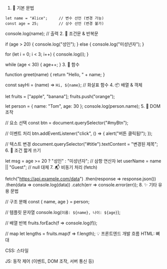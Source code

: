 1. 🚀 기본 문법
```javasript
let name = "Alice";     // 변수 선언 (변경 가능)
const age = 25;         // 상수 선언 (변경 불가)
```
console.log(name);      // 출력
2. 🔁 조건문 & 반복문

if (age > 20) {
  console.log("성인");
} else {
  console.log("미성년자");
}

for (let i = 0; i < 3; i++) {
  console.log(i);
}

while (age < 30) {
  age++;
}
3. 🧠 함수

function greet(name) {
  return "Hello, " + name;
}

const sayHi = (name) => `Hi, ${name}`;  // 화살표 함수
4. 📦 배열 & 객체

let fruits = ["apple", "banana"];
fruits.push("orange");

let person = {
  name: "Tom",
  age: 30
};
console.log(person.name);
5. 📄 DOM 조작

// 요소 선택
const btn = document.querySelector("#myBtn");

// 이벤트 처리
btn.addEventListener("click", () => {
  alert("버튼 클릭됨!");
});

// 텍스트 변경
document.querySelector("#title").textContent = "변경된 제목";
6. 🧪 조건 짧게 쓰기

let msg = age >= 20 ? "성인" : "미성년자";  // 삼항 연산자
let userName = name || "Guest";            // null 대체
7. 📬 비동기 처리 (fetch)

fetch("https://api.example.com/data")
  .then(response => response.json())
  .then(data => console.log(data))
  .catch(err => console.error(err));
8. ✨ 기타 유용 문법

// 구조 분해
const { name, age } = person;

// 템플릿 문자열
console.log(`이름: ${name}, 나이: ${age}`);

// 배열 반복
fruits.forEach(f => console.log(f));

// map
let lengths = fruits.map(f => f.length);
💡 프론트엔드 개발 흐름
HTML: 뼈대

CSS: 스타일

JS: 동작 제어 (이벤트, DOM 조작, 서버 통신 등)

